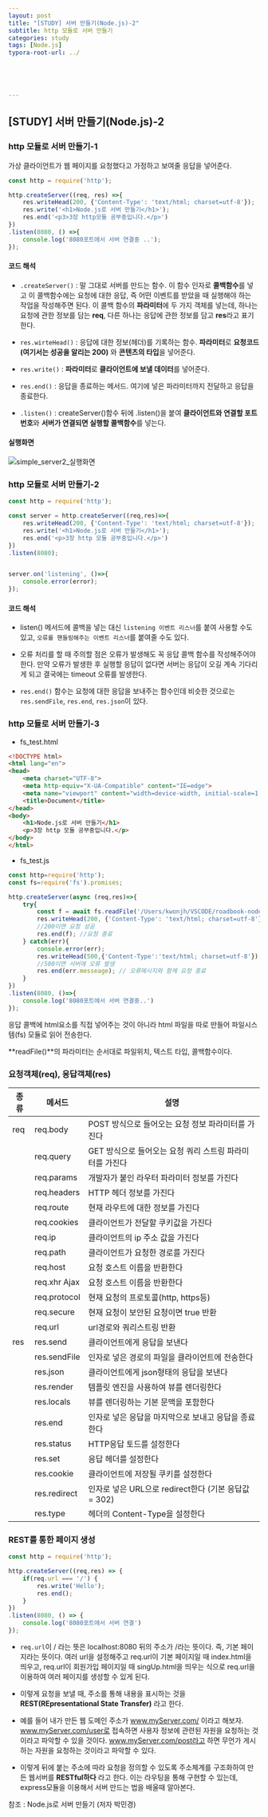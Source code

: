 ```yaml
---
layout: post
title: "[STUDY] 서버 만들기(Node.js)-2"
subtitle: http 모듈로 서버 만들기
categories: study
tags: [Node.js]
typora-root-url: ../





---
```




## [STUDY] 서버 만들기(Node.js)-2



### http 모듈로 서버 만들기-1

가상 클라이언트가 웹 페이지를 요청했다고 가정하고 보여줄 응답을 넣어준다.

```javascript
const http = require('http');

http.createServer((req, res) =>{
    res.writeHead(200, {'Content-Type': 'text/html; charset=utf-8'});
    res.write('<h1>Node.js로 서버 만들기</h1>');
    res.end('<p3>3장 http모듈 공부중입니다.</p>')
})
.listen(8080, () =>{
    console.log('8080포트에서 서버 연결중 ..');
});
```

#### 코드 해석

- `.createServer()` : 말 그대로 서버를 만드는 함수. 이 함수 인자로 **콜백함수**를 넣고 이 콜백함수에는 요청에 대한 응답, 즉 어떤 이벤트를 받았을 때 실행해야 하는 작업을 작성해주면 된다. 이 콜백 함수의 **파라미터**에 두 가지 객체를 넣는데, 하나는 요청에 관한 정보를 담는 **req**, 다른 하나는 응답에 관한 정보를 담고 **res**라고 표기한다.

- `res.wirteHead()` : 응답에 대한 정보(헤더)를 기록하는 함수. **파라미터**로 **요청코드(여기서는 성공을 알리는 200)** 와 **콘텐츠의 타입**을 넣어준다.

- `res.write()` : **파라미터**로 **클라이언트에 보낼 데이터**를 넣어준다.

- `res.end()` : 응답을 종료하는 메서드. 여기에 넣은 파라미터까지 전달하고 응답을 종료한다.

- `.listen()` : createServer()함수 뒤에 .listen()을 붙여 **클라이언트와 연결할 포트번호**와 **서버가 연결되면 실행할 콜백함수**를 넣는다.

#### 실행화면

![simple_server2_실행화면](/assets/imgaes/etc/simple_server2_exe)

### http 모듈로 서버 만들기-2

```javascript
const http = require('http');

const server = http.createServer((req,res)=>{
    res.writeHead(200, {'Content-Type': 'text/html; charset=utf-8'});
    res.write('<h1>Node.js로 서버 만들기</h1>');
    res.end('<p>3장 http 모듈 공부중입니다.</p>')
})
.listen(8080);


server.on('listening', ()=>{
    console.error(error);
});
```

#### 코드 해석

- listen() 메서드에 콜백을 넣는 대신 `listening 이벤트 리스너`를 붙여 사용할 수도 있고, `오류를 핸들링해주는 이벤트 리스너`를 붙여줄 수도 있다.

- 오류 처리를 할 때 주의할 점은 오류가 발생해도 꼭 응답 콜백 함수를 작성해주어야 한다. 만약 오류가 발생한 후 실행할 응답이 없다면 서버는 응답이 오길 계속 기다리게 되고 결국에는 timeout 오류를 발생한다.

- `res.end()` 함수는 요청에 대한 응답을 보내주는 함수인데 비슷한 것으로는 `res.sendFile`, `res.end`, `res.json`이 있다.

### http 모듈로 서버 만들기-3

* fs_test.html

```html
<!DOCTYPE html>
<html lang="en">
<head>
    <meta charset="UTF-8">
    <meta http-equiv="X-UA-Compatible" content="IE=edge">
    <meta name="viewport" content="width=device-width, initial-scale=1.0">
    <title>Document</title>
</head>
<body>
    <h1>Node.js로 서버 만들기</h1>
    <p>3장 http 모듈 공부중입니다.</p>
</body>
</html>
```

* fs_test.js

```javascript
const http=require('http');
const fs=require('fs').promises;

http.createServer(async (req,res)=>{
    try{
        const f = await fs.readFile('/Users/kwonjh/VSCODE/roadbook-nodejs/chapter03/sample/fs_test.html');
        res.writeHead(200, {'Content-Type': 'text/html; charset=utf-8'});
        //200이면 요청 성공
        res.end(f); //요청 종료
    } catch(err){
        console.error(err);
        res.writeHead(500,{'Content-Type':'text/html; charset=utf-8'});
        //500이면 서버에 오류 발생
        res.end(err.messeage); // 오류메시지와 함께 요청 종료
    }
})
.listen(8080, ()=>{
    console.log('8080포트에서 서버 연결중..')
});
```

응답 콜백에 html요소를 직접 넣어주는 것이 아니라 html 파일을 따로 만들어 파일시스템(fs) 모듈로 읽어 전송한다.

**readFile()**의 파라미터는 순서대로 파일위치, 텍스트 타입, 콜백함수이다.

### 요청객체(req), 응답객체(res)

| 종류 | 메서드 | 설명 |
| --- | --- | --------------- |
| req | req.body | POST 방식으로 들어오는 요청 정보 파라미터를 가진다|
|  | req.query | GET 방식으로 들어오는 요청 쿼리 스트링 파라미터를 가진다|
|  | req.params | 개발자가 붙인 라우터 파라미터 정보를 가진다|
|  | req.headers | HTTP 헤더 정보를 가진다|
|  | req.route | 현재 라우트에 대한 정보를 가진다|
|  | req.cookies | 클라이언트가 전달할 쿠키값을 가진다|
|  | req.ip | 클라이언트의 ip 주소 값을 가진다|
|  | req.path | 클라이언트가 요청한 경로를 가진다 |
|  | req.host | 요청 호스트 이름을 반환한다 |
|  | req.xhr Ajax | 요청 호스트 이름을 반환한다 |
|  | req.protocol | 현재 요청의 프로토콜(http, https등)
|  | req.secure | 현재 요청이 보안된 요청이면 true 반환 |
|  | req.url | url경로와 쿼리스트링 반환|
| res | res.send | 클라이언트에게 응답을 보낸다 |
|  | res.sendFile | 인자로 넣은 경로의 파일을 클라이언트에 전송한다 |
|  | res.json | 클라이언트에게 json형태의 응답을 보낸다 |
|  | res.render | 템플릿 엔진을 사용하여 뷰를 렌더링한다 |
|  | res.locals | 뷰를 렌더링하는 기본 문맥을 포함한다 |
|  | res.end | 인자로 넣은 응답을 마지막으로 보내고 응답을 종료한다 |
|  | res.status | HTTP응답 토드를 설정한다 |
|  | res.set | 응답 헤더를 설정한다 |
|  | res.cookie | 클라이언트에 저장될 쿠키를 설정한다 |
|  | res.redirect | 인자로 넣은 URL으로 redirect한다 (기본 응답값 = 302)|
|  | res.type | 헤더의 Content-Type을 설정한다 |

### REST를 통한 페이지 생성

```javascript
const http = require('http');

http.createServer((req,res) => {
    if(req.url === '/') {
        res.write('Hello');
        res.end();
    }
})
.listen(8080, () => {
    console.log('8080포트에서 서버 연결')
});
```

- `req.url`이 / 라는 뜻은 localhost:8080 뒤의 주소가 /라는 뜻이다. 즉, 기본 페이지라는 뜻이다. 여러 url을 설정해주고 req.url이 기본 페이지일 때 index.html을 띄우고, req.url이 회원가입 페이지일 때 singUp.html을 띄우는 식으로 req.url을 이용하여 여러 페이지를 생성할 수 있게 된다.

- 이렇게 요청을 보낼 때, 주소를 통해 내용을 표시하는 것을 **REST(REpresentational State Transfer)** 라고 한다.

- 예를 들어 내가 만든 웹 도메인 주소가 www.myServer.com/ 이라고 해보자. www.myServer.com/user로 접속하면 사용자 정보에 관련된 자원을 요청하는 것이라고 파악할 수 있을 것이다. www.myServer.com/post라고 하면 무언가 게시하는 자원을 요청하는 것이라고 파악할 수 있다.

- 이렇게 뒤에 붙는 주소에 따라 요청을 정의할 수 있도록 주소체계를 구조화하여 만든 웹서버를 **RESTful하다** 라고 한다. 이는 라우팅을 통해 구현할 수 있는데, express모듈을 이용해서 서버 만드는 법을 배울때 알아본다.





참조 : Node.js로 서버 만들기 (저자 박민경)

